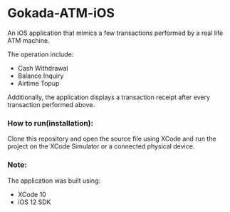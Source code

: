 # Gokada-ATM-iOS

An iOS application that mimics a few transactions performed by a real life ATM machine.

The operation include:

* Cash Withdrawal
* Balance Inquiry
* Airtime Topup

Additionally, the application displays a transaction receipt after every transaction performed above.

### How to run(installation):

Clone this repository and open the source file using XCode and run the project on the XCode Simulator or a connected physical device.

### Note:

The application was built using:

* XCode 10
* iOS 12 SDK
